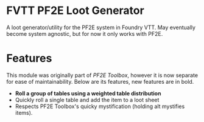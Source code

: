 # FVTT PF2E Loot Generator
A loot generator/utility for the PF2E system in Foundry VTT. May eventually become system agnostic, but for now it only works with PF2E.

# Features
This module was originally part of *PF2E Toolbox*, however it is now separate for ease of maintainability. Below are its features, new features are in bold.

- **Roll a group of tables using a weighted table distribution**
- Quickly roll a single table and add the item to a loot sheet
- Respects PF2E Toolbox's quicky mystification (holding alt mystifies items).